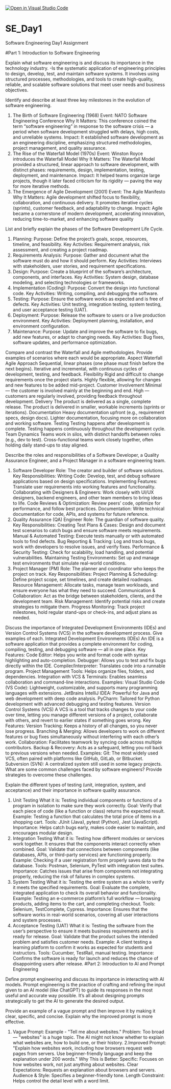 [![Open in Visual Studio Code](https://classroom.github.com/assets/open-in-vscode-2e0aaae1b6195c2367325f4f02e2d04e9abb55f0b24a779b69b11b9e10269abc.svg)](https://classroom.github.com/online_ide?assignment_repo_id=18473501&assignment_repo_type=AssignmentRepo)
# SE_Day1
Software Engineering Day1 Assignment

#Part 1: Introduction to Software Engineering

Explain what software engineering is and discuss its importance in the technology industry.
-Is the systematic application of engineering principles to design, develop, test, and maintain software systems. It involves using structured processes, methodologies, and tools to create high-quality, reliable, and scalable software solutions that meet user needs and business objectives.


Identify and describe at least three key milestones in the evolution of software engineering.
1. The Birth of Software Engineering (1968)
Event: NATO Software Engineering Conference
Why It Matters: This conference coined the term “software engineering” in response to the software crisis — a period when software development struggled with delays, high costs, and unreliable systems.
Impact: It established software development as an engineering discipline, emphasizing structured methodologies, project management, and quality assurance.
2. The Rise of the Waterfall Model (1970s)
Event: Winston Royce introduces the Waterfall Model
Why It Matters: The Waterfall Model provided a structured, linear approach to software development, with distinct phases: requirements, design, implementation, testing, deployment, and maintenance.
Impact: It helped teams organize large projects, though it later faced criticism for its rigidity — paving the way for more iterative methods.
3. The Emergence of Agile Development (2001)
Event: The Agile Manifesto
Why It Matters: Agile development shifted focus to flexibility, collaboration, and continuous delivery. It promotes iterative cycles (sprints), customer feedback, and adaptability to change.
Impact: Agile became a cornerstone of modern development, accelerating innovation, reducing time-to-market, and enhancing software quality


List and briefly explain the phases of the Software Development Life Cycle.
1. Planning:
Purpose: Define the project’s goals, scope, resources, timeline, and feasibility.
Key Activities: Requirement analysis, risk assessment, and creating a project roadmap.
2. Requirements Analysis:
Purpose: Gather and document what the software must do and how it should perform.
Key Activities: Interviews with stakeholders, user stories, and requirement specifications.
3. Design:
Purpose: Create a blueprint of the software’s architecture, components, and interfaces.
Key Activities: System design, database modeling, and selecting technologies or frameworks.
4. Implementation (Coding):
Purpose: Convert the design into functional code.
Key Activities: Writing, compiling, and debugging the software.
5. Testing:
Purpose: Ensure the software works as expected and is free of defects.
Key Activities: Unit testing, integration testing, system testing, and user acceptance testing (UAT).
6. Deployment:
Purpose: Release the software to users or a live production environment.
Key Activities: Deployment planning, installation, and environment configuration.
7. Maintenance:
Purpose: Update and improve the software to fix bugs, add new features, or adapt to changing needs.
Key Activities: Bug fixes, software updates, and performance optimization.



Compare and contrast the Waterfall and Agile methodologies. Provide examples of scenarios where each would be appropriate.
Aspect	Waterfall	Agile
Approach	Sequential, linear phases (one phase must finish before the next begins).	Iterative and incremental, with continuous cycles of development, testing, and feedback.
Flexibility	Rigid and difficult to change requirements once the project starts.	Highly flexible, allowing for changes and new features to be added mid-project.
Customer Involvement	Minimal — the customer is involved mainly at the beginning and end.	High — customers are regularly involved, providing feedback throughout development.
Delivery	The product is delivered as a single, complete release.	The product is delivered in smaller, workable increments (sprints or iterations).
Documentation	Heavy documentation upfront (e.g., requirement specs, design docs).	Lighter documentation, focusing more on collaboration and working software.
Testing	Testing happens after development is complete.	Testing happens continuously throughout the development cycle.
Team Dynamics	Teams work in silos, with distinct handoffs between roles (e.g., dev to test).	Cross-functional teams work closely together, often holding daily stand-ups to stay aligned.



Describe the roles and responsibilities of a Software Developer, a Quality Assurance Engineer, and a Project Manager in a software engineering team.
1. Software Developer
Role: The creator and builder of software solutions.
Key Responsibilities:
Writing Code: Develop, test, and debug software applications based on design specifications.
Implementing Features: Translate user requirements into working features and functionality.
Collaborating with Designers & Engineers: Work closely with UI/UX designers, backend engineers, and other team members to bring ideas to life.
Code Reviews & Optimization: Review peers’ code, optimize for performance, and follow best practices.
Documentation: Write technical documentation for code, APIs, and systems for future reference.
2. Quality Assurance (QA) Engineer
Role: The guardian of software quality.
Key Responsibilities:
Creating Test Plans & Cases: Design and document test scenarios to catch bugs and ensure software meets requirements.
Manual & Automated Testing: Execute tests manually or with automated tools to find defects.
Bug Reporting & Tracking: Log and track bugs, work with developers to resolve issues, and verify fixes.
Performance & Security Testing: Check for scalability, load handling, and potential vulnerabilities.
Maintaining Testing Environments: Set up and manage test environments that simulate real-world conditions.
3. Project Manager (PM)
Role: The planner and coordinator who keeps the project on track.
Key Responsibilities:
Project Planning & Scheduling: Define project scope, set timelines, and create detailed roadmaps.
Resource Management: Allocate tasks, manage team workloads, and ensure everyone has what they need to succeed.
Communication & Collaboration: Act as the bridge between stakeholders, clients, and the development team.
Risk Management: Identify potential risks and create strategies to mitigate them.
Progress Monitoring: Track project milestones, hold regular stand-ups or check-ins, and adjust plans as needed.


Discuss the importance of Integrated Development Environments (IDEs) and Version Control Systems (VCS) in the software development process. Give examples of each.
Integrated Development Environments (IDEs)
An IDE is a software application that provides a complete environment for coding, compiling, testing, and debugging software — all in one place.
Key Features:
Code Editor: Helps you write and format code with syntax highlighting and auto-completion.
Debugger: Allows you to test and fix bugs directly within the IDE.
Compiler/Interpreter: Translates code into a runnable program.
Project Management Tools: Helps organize files, folders, and dependencies.
Integration with VCS & Terminals: Enables seamless collaboration and command-line interactions.
Examples:
Visual Studio Code (VS Code): Lightweight, customizable, and supports many programming languages with extensions.
JetBrains IntelliJ IDEA: Powerful for Java and web development with deep code analysis.
PyCharm: Tailored for Python development with advanced debugging and testing features.
Version Control Systems (VCS)
A VCS is a tool that tracks changes to your code over time, letting you manage different versions of a project, collaborate with others, and revert to earlier states if something goes wrong.
Key Features:
Version Tracking: Keeps a history of all changes, so you never lose progress.
Branching & Merging: Allows developers to work on different features or bug fixes simultaneously without interfering with each other’s work.
Collaboration: Facilitates teamwork by syncing code across multiple contributors.
Backup & Recovery: Acts as a safeguard, letting you roll back to previous versions when needed.
Examples:
Git: The most widely used VCS, often paired with platforms like GitHub, GitLab, or Bitbucket.
Subversion (SVN): A centralized system still used in some legacy projects.
What are some common challenges faced by software engineers? Provide strategies to overcome these challenges.


Explain the different types of testing (unit, integration, system, and acceptance) and their importance in software quality assurance.
1. Unit Testing
What it is: Testing individual components or functions of a program in isolation to make sure they work correctly.
Goal: Verify that each piece of code (like a function or class) returns the expected result.
Example: Testing a function that calculates the total price of items in a shopping cart.
Tools: JUnit (Java), pytest (Python), Jest (JavaScript).
Importance: Helps catch bugs early, makes code easier to maintain, and encourages modular design.
2. Integration Testing
What it is: Testing how different modules or services work together. It ensures that the components interact correctly when combined.
Goal: Validate that connections between components (like databases, APIs, or third-party services) are functioning properly.
Example: Checking if a user registration form properly saves data to the database.
Tools: Postman, Selenium, PyTest with integration test suites.
Importance: Catches issues that arise from components not integrating properly, reducing the risk of failures in complex systems.
3. System Testing
What it is: Testing the entire system as a whole to verify it meets the specified requirements.
Goal: Evaluate the complete, integrated application to check its overall behavior and functionality.
Example: Testing an e-commerce platform’s full workflow — browsing products, adding items to the cart, and completing checkout.
Tools: Selenium, TestComplete, Cypress.
Importance: Ensures that the software works in real-world scenarios, covering all user interactions and system processes.
4. Acceptance Testing (UAT)
What it is: Testing the software from the user’s perspective to ensure it meets business requirements and is ready for release.
Goal: Validate that the product solves the intended problem and satisfies customer needs.
Example: A client testing a learning platform to confirm it works as expected for students and instructors.
Tools: Cucumber, TestRail, manual testing.
Importance: Confirms the software is ready for launch and reduces the chance of disappointing users after release.
#Part 2: Introduction to AI and Prompt Engineering


Define prompt engineering and discuss its importance in interacting with AI models.
Prompt engineering is the practice of crafting and refining the input given to an AI model (like ChatGPT) to guide its responses in the most useful and accurate way possible. It’s all about designing prompts strategically to get the AI to generate the desired output.

Provide an example of a vague prompt and then improve it by making it clear, specific, and concise. Explain why the improved prompt is more effective.
1. Vague Prompt:
Example - "Tell me about websites."
Problem:
Too broad — "websites" is a huge topic. The AI might not know whether to explain what websites are, how to build one, or their history.
2.Improved Prompt:
"Explain how websites work, including how browsers request web pages from servers. Use beginner-friendly language and keep the explanation under 200 words."
Why This is Better:
Specific: Focuses on how websites work, not just anything about websites.
Clear Expectations: Requests an explanation about browsers and servers.
Audience & Style: Specifies a beginner-friendly tone.
Length Constraint: Helps control the detail level with a word limit.
